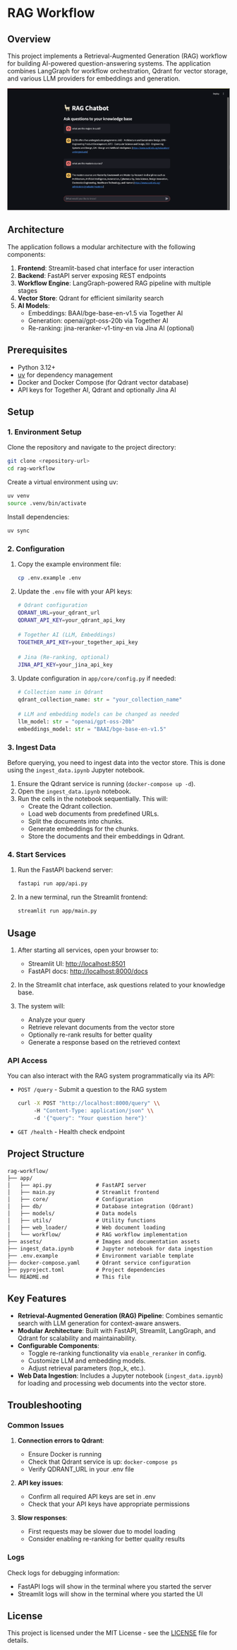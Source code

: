 # RAG Workflow

## Overview

This project implements a Retrieval-Augmented Generation (RAG) workflow for building AI-powered question-answering systems. The application combines LangGraph for workflow orchestration, Qdrant for vector storage, and various LLM providers for embeddings and generation.

![RAG Workflow](assets/rag-workflow.png)

## Architecture

The application follows a modular architecture with the following components:

1. **Frontend**: Streamlit-based chat interface for user interaction
2. **Backend**: FastAPI server exposing REST endpoints
3. **Workflow Engine**: LangGraph-powered RAG pipeline with multiple stages
4. **Vector Store**: Qdrant for efficient similarity search
5. **AI Models**:
   - Embeddings: BAAI/bge-base-en-v1.5 via Together AI
   - Generation: openai/gpt-oss-20b via Together AI
   - Re-ranking: jina-reranker-v1-tiny-en via Jina AI (optional)

## Prerequisites

- Python 3.12+
- [uv](https://github.com/astral-sh/uv) for dependency management
- Docker and Docker Compose (for Qdrant vector database)
- API keys for Together AI, Qdrant and optionally Jina AI

## Setup

### 1. Environment Setup

Clone the repository and navigate to the project directory:

```bash
git clone <repository-url>
cd rag-workflow
```

Create a virtual environment using uv:

```bash
uv venv
source .venv/bin/activate
```

Install dependencies:

```bash
uv sync
```

### 2. Configuration

1. Copy the example environment file:

   ```bash
   cp .env.example .env
   ```

2. Update the `.env` file with your API keys:

   ```bash
   # Qdrant configuration
   QDRANT_URL=your_qdrant_url
   QDRANT_API_KEY=your_qdrant_api_key

   # Together AI (LLM, Embeddings)
   TOGETHER_API_KEY=your_together_api_key

   # Jina (Re-ranking, optional)
   JINA_API_KEY=your_jina_api_key
   ```

3. Update configuration in `app/core/config.py` if needed:

   ```python
   # Collection name in Qdrant
   qdrant_collection_name: str = "your_collection_name"
   
   # LLM and embedding models can be changed as needed
   llm_model: str = "openai/gpt-oss-20b"
   embeddings_model: str = "BAAI/bge-base-en-v1.5"
   ```

### 3. Ingest Data

Before querying, you need to ingest data into the vector store. This is done using the `ingest_data.ipynb` Jupyter notebook.

1. Ensure the Qdrant service is running (`docker-compose up -d`).
2. Open the `ingest_data.ipynb` notebook.
3. Run the cells in the notebook sequentially. This will:
   - Create the Qdrant collection.
   - Load web documents from predefined URLs.
   - Split the documents into chunks.
   - Generate embeddings for the chunks.
   - Store the documents and their embeddings in Qdrant.

### 4. Start Services

1. Run the FastAPI backend server:

   ```bash
   fastapi run app/api.py
   ```

2. In a new terminal, run the Streamlit frontend:

   ```bash
   streamlit run app/main.py
   ```

## Usage

1. After starting all services, open your browser to:
   - Streamlit UI: <http://localhost:8501>
   - FastAPI docs: <http://localhost:8000/docs>

2. In the Streamlit chat interface, ask questions related to your knowledge base.

3. The system will:
   - Analyze your query
   - Retrieve relevant documents from the vector store
   - Optionally re-rank results for better quality
   - Generate a response based on the retrieved context

### API Access

You can also interact with the RAG system programmatically via its API:

- `POST /query` - Submit a question to the RAG system

  ```bash
  curl -X POST "http://localhost:8000/query" \\
       -H "Content-Type: application/json" \\
       -d '{"query": "Your question here"}'
  ```

- `GET /health` - Health check endpoint

## Project Structure

```
rag-workflow/
├── app/
│   ├── api.py              # FastAPI server
│   ├── main.py             # Streamlit frontend
│   ├── core/               # Configuration
│   ├── db/                 # Database integration (Qdrant)
│   ├── models/             # Data models
│   ├── utils/              # Utility functions
│   ├── web_loader/         # Web document loading
│   └── workflow/           # RAG workflow implementation
├── assets/                 # Images and documentation assets
├── ingest_data.ipynb       # Jupyter notebook for data ingestion
├── .env.example            # Environment variable template
├── docker-compose.yaml     # Qdrant service configuration
├── pyproject.toml          # Project dependencies
└── README.md               # This file
```

## Key Features

- **Retrieval-Augmented Generation (RAG) Pipeline**: Combines semantic search with LLM generation for context-aware answers.
- **Modular Architecture**: Built with FastAPI, Streamlit, LangGraph, and Qdrant for scalability and maintainability.
- **Configurable Components**:
  - Toggle re-ranking functionality via `enable_reranker` in config.
  - Customize LLM and embedding models.
  - Adjust retrieval parameters (top_k, etc.).
- **Web Data Ingestion**: Includes a Jupyter notebook (`ingest_data.ipynb`) for loading and processing web documents into the vector store.

## Troubleshooting

### Common Issues

1. **Connection errors to Qdrant**:
   - Ensure Docker is running
   - Check that Qdrant service is up: `docker-compose ps`
   - Verify QDRANT_URL in your .env file

2. **API key issues**:
   - Confirm all required API keys are set in .env
   - Check that your API keys have appropriate permissions

3. **Slow responses**:
   - First requests may be slower due to model loading
   - Consider enabling re-ranking for better quality results

### Logs

Check logs for debugging information:

- FastAPI logs will show in the terminal where you started the server
- Streamlit logs will show in the terminal where you started the UI

## License

This project is licensed under the MIT License - see the [LICENSE](LICENSE) file for details.
